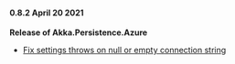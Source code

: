 #### 0.8.2 April 20 2021 ####
**Release of Akka.Persistence.Azure**

- [Fix settings throws on null or empty connection string ](https://github.com/petabridge/Akka.Persistence.Azure/pull/163)
